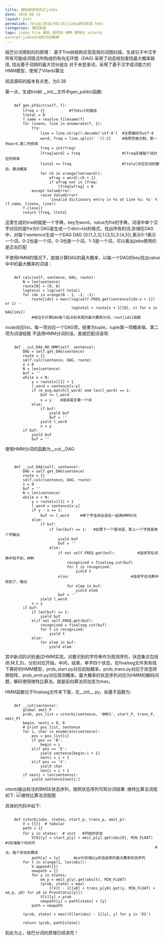 ```yaml
---
title: 源码阅读系列之jieba
date: 2016-06-15
layout: post
permalink: /blog/2016/06/15/jieba源码阅读.html
categories: 源码阅读
tags: jieba trie 源码 源代码 HMM 维特比 viterbi
excerpt:jieba分词的代码解释
---
```


结巴分词用到的的原理：
基于Trie树结构实现高效的词图扫描，生成句子中汉字所有可能成词情况所构成的有向无环图（DAG)
采用了动态规划查找最大概率路径, 找出基于词频的最大切分组合
对于未登录词，采用了基于汉字成词能力的HMM模型，使用了Viterbi算法

阅读源码的版本有点老，为0.38

第一点，生成trie树
__init__文件中gen_pddict函数:

```

    def gen_pfdict(self, f): 
        lfreq = {}           #f为dict的路径
        ltotal = 0 
        f_name = resolve_filename(f)
        for lineno, line in enumerate(f, 1): 
            try:
                line = line.strip().decode('utf-8')  #注意编码为utf-8
                word, freq = line.split(' ')[:2]     #按照空格分割，第一列word,第二列频率
                freq = int(freq)
                lfreq[word] = freq                   #lfreq存储每个词对应的频率
                ltotal += freq                       #ltotal对应总词的数目，算词概率
                for ch in xrange(len(word)):
                    wfrag = word[:ch + 1]
                    if wfrag not in lfreq:
                        lfreq[wfrag] = 0 
            except ValueError:
                raise ValueError(
                    'invalid dictionary entry in %s at Line %s: %s' % (f_name, lineno, line))
        f.close()
        return lfreq, ltotal
```

这里生成的trie树就是一个字典，key为word，value为fre的字典，词语中单个汉字对应的是fre为0
DAG是生成一个dict+list的格式，找出所有的词,存储在DAG中，对每个sentence生成一个DAG
DAG {0:[1,2,3],1:[3,5],3:[4,5]},表示0-1表示一个词，0-2也是一个词，0-3也是一个词，1-3是一个词，可以看出jieba使用的是正向匹配

不使用HMM的情况下，直接计算DAG的最大概率，以每一个DAG的key找出value中中的最大概率的词语：

```
    
    def calc(self, sentence, DAG, route):
        N = len(sentence)
        route[N] = (0, 0)
        logtotal = log(self.total)
        for idx in xrange(N - 1, -1, -1):
            route[idx] = max((log(self.FREQ.get(sentence[idx:x + 1]) or 1) -
                              logtotal + route[x + 1][0], x) for x in DAG[idx])
            #相当于计算DAG每个起点到末尾的最大概率分词。rout[idx]函数

```
route对应list，每一项对应一个DAG项，结果为tuple，tuple第一项概率值，第二项为词语结尾
不适用HMM分词的话，直接匹配词语项:

```

    def __cut_DAG_NO_HMM(self, sentence):
        DAG = self.get_DAG(sentence)
        route = {}
        self.calc(sentence, DAG, route)
        x = 0
        N = len(sentence)
        buf = ''
        while x < N:
            y = route[x][1] + 1
            l_word = sentence[x:y]
            if re_eng.match(l_word) and len(l_word) == 1:
                buf += l_word
                x = y    #连续英文算一个词
            else:
                if buf:
                    yield buf
                    buf = ''
                yield l_word
                x = y
        if buf:
            yield buf
            buf = ''
```


使用HMM分词的函数为\_\_cut\_\_DAG:

```


    def __cut_DAG(self, sentence):
        DAG = self.get_DAG(sentence)
        route = {}
        self.calc(sentence, DAG, route)
        x = 0
        buf = ''
        N = len(sentence)
        while x < N:
            y = route[x][1] + 1
            l_word = sentence[x:y]
            if y - x == 1:
                buf += l_word     #单个字连续会连在一起用HMM分词
            else:
                if buf:
                    if len(buf) == 1:   #如果下一个是词语，那上一个字就是单个字输出
                        yield buf
                        buf = ''
                    else:
                        if not self.FREQ.get(buf):          #连续字在词典中找不到，HMM
                            recognized = finalseg.cut(buf) 
                            for t in recognized:
                                yield t
                        else:                            #连续字在词典中找到了，输出
                            for elem in buf:
                                yield elem
                        buf = ''
                yield l_word
            x = y
        if buf:
            if len(buf) == 1:
                yield buf
            elif not self.FREQ.get(buf):
                recognized = finalseg.cut(buf)
                for t in recognized:
                    yield t
            else:
                for elem in buf:
                    yield elem

```

其中新词的识别通过HMM实现，对要识别的字符串作为观测序列，状态集合包括(B,M,E,S)，分别对应开始，中间，结束，单字四个状态，在finalseg文件夹有线下算好的HMM模型，prob_start.py对应初始概率，prob_trans.py对应于状态转移矩阵，prob_emit.py对应观测概率。最大概率的状态序列对应为HMM的解码问题，解码使用维特比算法。就是前向算法将加变为max。



HMM函数位于finalseg文件夹下面，在__init__.py，如基于函数为:
```

    def __cut(sentence):
        global emit_P
        prob, pos_list = viterbi(sentence, 'BMES', start_P, trans_P, emit_P)
        begin, nexti = 0, 0
        # print pos_list, sentence
        for i, char in enumerate(sentence):
            pos = pos_list[i]
            if pos == 'B':
                begin = i 
            elif pos == 'E':
                yield sentence[begin:i + 1]
                nexti = i + 1 
            elif pos == 'S':
                yield char
                nexti = i + 1 
        if nexti < len(sentence):
            yield sentence[nexti:]
```

viterbi输出标注的BMSE状态序列，按照状态序列可知分词结果:
维特比算法流程如下:
![维特比算法流程图](http://superashan.github.io/images/jieba/vterbi_01.png)

具体的代码中如下:

```

    def viterbi(obs, states, start_p, trans_p, emit_p):
        V = [{}]  # tabular
        path = {}
        for y in states:  # init   #开始的状态
            V[0][y] = start_p[y] + emit_p[y].get(obs[0], MIN_FLOAT)  #V存储每个时间节                    
                                                                    #点，每个状态的概率
            path[y] = [y]      #path存储以y状态结束的最大概率状态序列
        for t in xrange(1, len(obs)):
            V.append({})
            newpath = {}
            for y in states:
                em_p = emit_p[y].get(obs[t], MIN_FLOAT)
                (prob, state) = max(
                    [(V[t - 1][y0] + trans_p[y0].get(y, MIN_FLOAT) + em_p, y0) for y0 in PrevStatus[y]])
                V[t][y] = prob
                newpath[y] = path[state] + [y] 
            path = newpath

        (prob, state) = max((V[len(obs) - 1][y], y) for y in 'ES')

        return (prob, path[state])
```

到此为止，结巴分词的原理已经讲完！